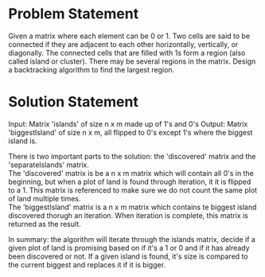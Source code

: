 # Problem Statement
Given a matrix where each element can be 0 or 1. Two cells are said to be connected if they are adjacent to each other horizontally, vertically, or diagonally. The connected cells that are filled with 1s form a region (also called island or cluster).  There may be several regions in the matrix.  Design a backtracking algorithm to find the largest region.

# Solution Statement
Input: Matrix 'islands' of size n x m  made up of 1's and 0's
Output: Matrix 'biggestIsland' of size n x m, all flipped to 0's except 1's where the biggest island is.

There is two important parts to the solution: the 'discovered' matrix and the 'separateIslands' matrix.  
The 'discovered' matrix is be a n x m matrix which will contain all 0's in the beginning, but when a plot of land is found through iteration, it it is flipped to a 1. This matrix is referenced to make sure we do not count the same plot of land multiple times.  
The 'biggestIsland' matrix is a n x m matrix which contains te biggest island discovered thorugh an iteration. When iteration is complete, this matrix is returned as the result.

In summary: the algorithm will iterate through the islands matrix, decide if a given plot of land is promising based on if it's a 1 or 0 and if it has already been discovered or not. If a given island is found, it's size is compared to the current biggest and replaces it if it is bigger.

